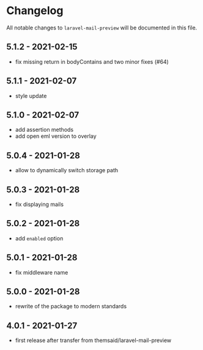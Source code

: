 # Changelog

All notable changes to `laravel-mail-preview` will be documented in this file.

## 5.1.2 - 2021-02-15

- fix missing return in bodyContains and two minor fixes (#64)

## 5.1.1 - 2021-02-07

- style update

## 5.1.0 - 2021-02-07

- add assertion methods
- add open eml version to overlay

## 5.0.4 - 2021-01-28

- allow to dynamically switch storage path

## 5.0.3 - 2021-01-28

- fix displaying mails

## 5.0.2 - 2021-01-28

- add `enabled` option

## 5.0.1 - 2021-01-28

- fix middleware name

## 5.0.0 - 2021-01-28

- rewrite of the package to modern standards

## 4.0.1 - 2021-01-27

- first release after transfer from themsaid/laravel-mail-preview
